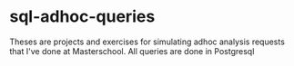 # sql-adhoc-queries
Theses are projects and exercises for simulating adhoc analysis requests that I've done at Masterschool. All queries are done in Postgresql

